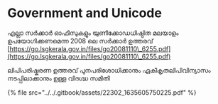 # Government and Unicode

എല്ലാ സർക്കാർ ഓഫീസുകളും യുണീക്കോഡധിഷ്ഠിത മലയാളം ഉപയോഗിക്കണമെന്ന 2008 ലെ സർക്കാർ ഉത്തരവ് [https://go.lsgkerala.gov.in/files/go20081110\_6255.pdf](https://go.lsgkerala.gov.in/files/go20081110\_6255.pdf)

ലിപിപരിഷ്കരണ ഉത്തരവ് പുനപരിശോധിക്കാനും ഏകീകൃതലിപിവിന്യാസം നടപ്പിലാക്കാനും ഉള്ള വിദഗ്ദ്ധ സമിതി

{% file src="../../.gitbook/assets/22302_1635605750225.pdf" %}
